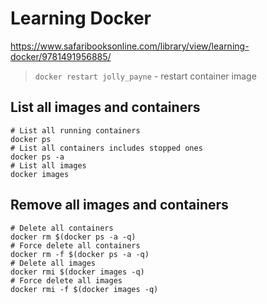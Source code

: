 # Learning Docker

https://www.safaribooksonline.com/library/view/learning-docker/9781491956885/


> `docker restart jolly_payne` - restart container image

## List all images and containers

```
# List all running containers
docker ps
# List all containers includes stopped ones
docker ps -a
# List all images
docker images
```

## Remove all images and containers

```
# Delete all containers
docker rm $(docker ps -a -q)
# Force delete all containers
docker rm -f $(docker ps -a -q)
# Delete all images
docker rmi $(docker images -q)
# Force delete all images
docker rmi -f $(docker images -q)
```

